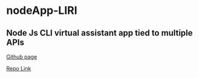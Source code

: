 # nodeApp-LIRI


## Node Js CLI virtual assistant app tied to multiple APIs



[Github page](https://itsbillp.github.io/NodeJs-LIRI/)

[Repo Link](https://github.com/itsbillp/NodeJs-LIRI/)



